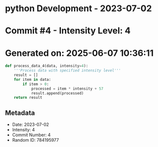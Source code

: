 ﻿# python Development - 2023-07-02
# Commit #4 - Intensity Level: 4
# Generated on: 2025-06-07 10:36:11
```python
def process_data_4(data, intensity=4):
    '''Process data with specified intensity level'''
    result = []
    for item in data:
        if item > 0:
            processed = item * intensity + 57
            result.append(processed)
    return result
```
## Metadata
- Date: 2023-07-02
- Intensity: 4
- Commit Number: 4
- Random ID: 784195977

